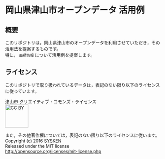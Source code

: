 # 岡山県津山市オープンデータ 活用例

## 概要
このリポジトリは，岡山県津山市のオープンデータを利用させていただき，その活用法を提案するものです。  
特に， `面積情報` について活用例を提案します。

## ライセンス
このリポジトリで取り扱われているデータは，表記のない限り以下のライセンスに従っています。  

津山市 クリエイティブ・コモンズ・ライセンス  
<img src="https://komtmt.files.wordpress.com/2015/04/by.png" alt="CC BY" style="width: 75px;" title="クリエイティブ・コモンズ">


また，その他著作権については，表記のない限り以下のライセンスに従います。  
Copyright (c) 2016 [SYSKEN](https://github.com/TNCT-SYSKEN)  
Released under the MIT license  
http://opensource.org/licenses/mit-license.php
